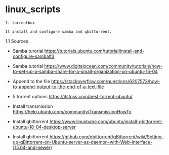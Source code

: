 # linux_scripts


	1. torrentbox

    It install and configure samba and qbittorrent.

1.1 Sources

- Samba turorial
https://tutorials.ubuntu.com/tutorial/install-and-configure-samba#3

- Samba tutorial
https://www.digitalocean.com/community/tutorials/how-to-set-up-a-samba-share-for-a-small-organization-on-ubuntu-16-04

- Append to the file
https://stackoverflow.com/questions/6207573/how-to-append-output-to-the-end-of-a-text-file

- 5 torrent options
https://itsfoss.com/best-torrent-ubuntu/

- Install transmission
https://help.ubuntu.com/community/TransmissionHowTo

- Install qbittorrent
https://www.linuxbabe.com/ubuntu/install-qbittorrent-ubuntu-18-04-desktop-server

- Install qbittorrent
https://github.com/qbittorrent/qBittorrent/wiki/Setting-up-qBittorrent-on-Ubuntu-server-as-daemon-with-Web-interface-(15.04-and-newer)